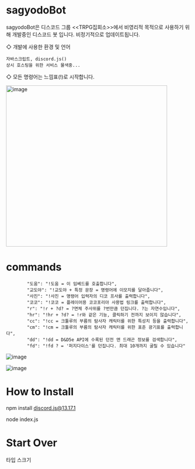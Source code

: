# sagyodoBot
sagyodoBot은 디스코드 그룹 <<TRPG집회소>>에서 비영리적 목적으로 사용하기 위해 개발중인 디스코드 봇 입니다.
비정기적으로 업데이트됩니다. 


◇ 개발에 사용한 환경 및 언어


```
자바스크립트, discord.js()
상시 호스팅을 위한 서비스 물색중... 
```


◇ 모든 명령어는 느낌표(!)로 시작합니다. 

<img width="441" alt="image" src="https://github.com/hwangjisu9112/sagyodoBot/assets/101966205/b57f86be-b4e1-47c8-bc3b-7168b469ebd9">


# commands

```
        "도움": "!도움 = 이 임베드를 호출합니다",
        "교도야": "!교도야 + 특정 문장 = 명령어에 이모지를 달아줍니다",
        "사진": "!사진 = 명령어 입력자의 디코 프사를 출력합니다",
        "코코": "!코코 = 플레이어용 코코포리아 사용법 링크를 출력합니다",
        "r": "!r + ?d? = ?면체 주사위를 ?번만큼 던집니다. ?는 자연수입니다",
        "hr": "!hr + ?d? = !r와 같은 기능, 클릭하기 전까지 보이지 않습니다",
        "cc": "!cc = 크툴루의 부름의 탐사자 캐릭터를 위한 특성치 등을 출력합니다",
        "cm": "!cm = 크툴루의 부름의 탐사자 캐릭터를 위한 표준 광기표를 출력합니다",
        "dd": "!dd = D&D5e API에 수록된 던전 앤 드래곤 정보를 검색합니다",
        "fd": "!fd ? = '퍼지다이스'를 던집니다. 최대 10개까지 굴릴 수 있습니다"
```
![image](https://github.com/hwangjisu9112/sagyodoBot/assets/101966205/97bdfe5d-c0b6-4d18-a447-30de899bc711)


![image](https://github.com/hwangjisu9112/sagyodoBot/assets/101966205/5dc6afe3-dcbf-49d7-aec4-62efb5481f96)


# How to Install


npm install discord.js@13.17.1

node index.js



# Start Over

타입 스크기
